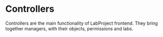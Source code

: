 # Controllers

Controllers are the main functionality of LabProject frontend. They bring together managers, with their objects, permissions and labs.